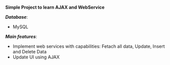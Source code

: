**Simple Project to learn AJAX and WebService**

***Database***:
* MySQL

***Main features***: 
 * Implement web services with capabilities: Fetach all data, Update, Insert and Delete Data 
 * Update UI using AJAX